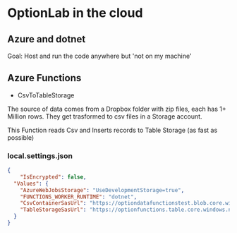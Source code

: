 # OptionLab in the cloud

## Azure and dotnet

Goal: Host and run the code anywhere but 'not on my machine'

## Azure Functions

- CsvToTableStorage

The source of data comes from a Dropbox folder with zip files, each has 1+ Million rows. They get trasformed to csv files in a Storage account.  

This Function reads Csv and Inserts records to Table Storage (as fast as possible)

### local.settings.json

```json
{
    "IsEncrypted": false,
  "Values": {
    "AzureWebJobsStorage": "UseDevelopmentStorage=true",
    "FUNCTIONS_WORKER_RUNTIME": "dotnet",
    "CsvContainerSasUrl": "https://optiondatafunctionstest.blob.core.windows.net/downloadcsv?sv=2020-04-08&st=2021-07-22T19%3A50%3A22Z&se=2021-08-23T19%3A50%3A00Z&sr=c&sp=rl&sig=zQ9PpvM4%2FmPihZvsbIvaJtAagJA%2BmC8EwLAxocd%2FT7E%3D",
    "TableStorageSasUrl": "https://optionfunctions.table.core.windows.net/optiondata?st=2021-07-30T19%3A35%3A32Z&se=2021-08-02T19%3A35%3A00Z&sp=rau&sv=2018-03-28&tn=optiondata&sig=CIIUcub32%2FBARGGZBAIpkWTjYPULqja2BccCGsurO5E%3D"
  }
}
```

